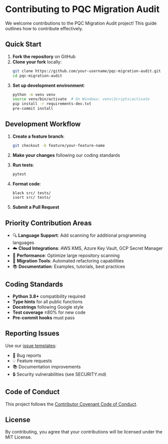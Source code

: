 # Contributing to PQC Migration Audit

We welcome contributions to the PQC Migration Audit project! This guide outlines how to contribute effectively.

## Quick Start

1. **Fork the repository** on GitHub
2. **Clone your fork** locally:
   ```bash
   git clone https://github.com/your-username/pqc-migration-audit.git
   cd pqc-migration-audit
   ```
3. **Set up development environment**:
   ```bash
   python -m venv venv
   source venv/bin/activate  # On Windows: venv\Scripts\activate
   pip install -r requirements-dev.txt
   pre-commit install
   ```

## Development Workflow

1. **Create a feature branch**:
   ```bash
   git checkout -b feature/your-feature-name
   ```

2. **Make your changes** following our coding standards

3. **Run tests**:
   ```bash
   pytest
   ```

4. **Format code**:
   ```bash
   black src/ tests/
   isort src/ tests/
   ```

5. **Submit a Pull Request**

## Priority Contribution Areas

- 🔍 **Language Support**: Add scanning for additional programming languages
- ☁️ **Cloud Integrations**: AWS KMS, Azure Key Vault, GCP Secret Manager
- 🚀 **Performance**: Optimize large repository scanning
- 🔧 **Migration Tools**: Automated refactoring capabilities
- 📚 **Documentation**: Examples, tutorials, best practices

## Coding Standards

- **Python 3.8+** compatibility required
- **Type hints** for all public functions
- **Docstrings** following Google style
- **Test coverage** ≥80% for new code
- **Pre-commit hooks** must pass

## Reporting Issues

Use our [issue templates](https://github.com/terragonlabs/pqc-migration-audit/issues/new/choose):
- 🐛 Bug reports
- 💡 Feature requests
- 📚 Documentation improvements
- 🔒 Security vulnerabilities (see SECURITY.md)

## Code of Conduct

This project follows the [Contributor Covenant Code of Conduct](CODE_OF_CONDUCT.md).

## License

By contributing, you agree that your contributions will be licensed under the MIT License.